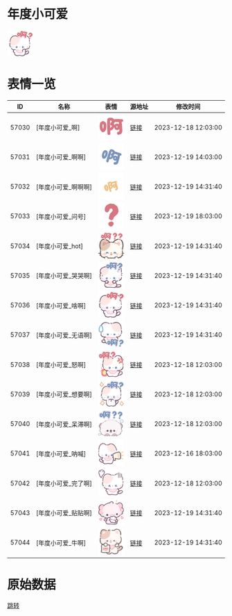 # 年度小可爱

<img src="./cover.png" height="60" alt="cover" />

# 表情一览

|ID|名称|表情|源地址|修改时间|
|----|----|----|----|----|
|57030|[年度小可爱_啊]|<img src="./pic/057030_%5B年度小可爱_啊%5D.png" height="60" alt="啊"/>|[链接](https://i0.hdslb.com/bfs/garb/cc66deed6765cbdb23ccdfe06b0864243f496c4c.png)|2023-12-18 12:03:00|
|57031|[年度小可爱_啊啊]|<img src="./pic/057031_%5B年度小可爱_啊啊%5D.png" height="60" alt="啊啊"/>|[链接](https://i0.hdslb.com/bfs/garb/29f22a7427b8e012dad329dc0f40ff2682699772.png)|2023-12-19 14:03:00|
|57032|[年度小可爱_啊啊啊]|<img src="./pic/057032_%5B年度小可爱_啊啊啊%5D.png" height="60" alt="啊啊啊"/>|[链接](https://i0.hdslb.com/bfs/garb/775c0eec4655b5378383fad567c62e38b8a8c976.png)|2023-12-19 14:31:40|
|57033|[年度小可爱_问号]|<img src="./pic/057033_%5B年度小可爱_问号%5D.png" height="60" alt="问号"/>|[链接](https://i0.hdslb.com/bfs/garb/6f76317ca51af2f27ae338f35cf23b0430550000.png)|2023-12-19 18:03:00|
|57034|[年度小可爱_hot]|<img src="./pic/057034_%5B年度小可爱_hot%5D.png" height="60" alt="hot"/>|[链接](https://i0.hdslb.com/bfs/garb/f88bf1fad286f4f88f971034128f231ec916606a.png)|2023-12-19 14:31:40|
|57035|[年度小可爱_哭哭啊]|<img src="./pic/057035_%5B年度小可爱_哭哭啊%5D.png" height="60" alt="哭哭啊"/>|[链接](https://i0.hdslb.com/bfs/garb/7185c0c3f297e8913dcd97f7955cf9929a7b4804.png)|2023-12-19 14:31:40|
|57036|[年度小可爱_啥啊]|<img src="./pic/057036_%5B年度小可爱_啥啊%5D.png" height="60" alt="啥啊"/>|[链接](https://i0.hdslb.com/bfs/garb/0c38c12239e4ba3c35340986c61e994ef28d1e61.png)|2023-12-19 14:31:40|
|57037|[年度小可爱_无语啊]|<img src="./pic/057037_%5B年度小可爱_无语啊%5D.png" height="60" alt="无语啊"/>|[链接](https://i0.hdslb.com/bfs/garb/7f982731a73df4bf0a029b26ee322d5489eb070a.png)|2023-12-19 14:31:40|
|57038|[年度小可爱_怒啊]|<img src="./pic/057038_%5B年度小可爱_怒啊%5D.png" height="60" alt="怒啊"/>|[链接](https://i0.hdslb.com/bfs/garb/8c8908898d6fb4deb507f32176055c39290ca255.png)|2023-12-18 12:03:00|
|57039|[年度小可爱_想要啊]|<img src="./pic/057039_%5B年度小可爱_想要啊%5D.png" height="60" alt="想要啊"/>|[链接](https://i0.hdslb.com/bfs/garb/301a7beb7b6519c02238b3c61c72e3190bc70922.png)|2023-12-18 12:03:00|
|57040|[年度小可爱_呆滞啊]|<img src="./pic/057040_%5B年度小可爱_呆滞啊%5D.png" height="60" alt="呆滞啊"/>|[链接](https://i0.hdslb.com/bfs/garb/3a665a1a80a3a1443285b45bf014aff5afe10431.png)|2023-12-18 12:03:00|
|57041|[年度小可爱_呐喊]|<img src="./pic/057041_%5B年度小可爱_呐喊%5D.png" height="60" alt="呐喊"/>|[链接](https://i0.hdslb.com/bfs/garb/144c66194aa545a5dd1a3ee0f2fe8c3e8a738dc1.png)|2023-12-16 18:03:00|
|57042|[年度小可爱_完了啊]|<img src="./pic/057042_%5B年度小可爱_完了啊%5D.png" height="60" alt="完了啊"/>|[链接](https://i0.hdslb.com/bfs/garb/b88d740ff1f3b87ce271c4547d88cd9c624e0ed3.png)|2023-12-18 12:03:00|
|57043|[年度小可爱_贴贴啊]|<img src="./pic/057043_%5B年度小可爱_贴贴啊%5D.png" height="60" alt="贴贴啊"/>|[链接](https://i0.hdslb.com/bfs/garb/b5409bc8e380f3d6115ea4b1f5bc9e19a4d23c24.png)|2023-12-19 14:31:40|
|57044|[年度小可爱_牛啊]|<img src="./pic/057044_%5B年度小可爱_牛啊%5D.png" height="60" alt="牛啊"/>|[链接](https://i0.hdslb.com/bfs/garb/930114049409a9fac6b3bf7f35571a349c340ced.png)|2023-12-19 14:31:40|

# 原始数据

[跳转](./raw.json)

